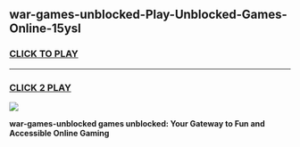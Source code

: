 
## war-games-unblocked-Play-Unblocked-Games-Online-15ysl
<h3>
<a href="https://premium76.site?title=war-games-unblocked&ref=25A">CLICK TO PLAY</a></h3>
<hr>

<h3>
<a href="https://premium76.site?title=war-games-unblocked&ref=25A">CLICK 2 PLAY</a>
  
</h3>

<a href="https://premium76.site?title=war-games-unblocked&ref=25A"><img src="https://clearcache.store/games.png"></a>


**war-games-unblocked games unblocked: Your Gateway to Fun and Accessible Online Gaming**
